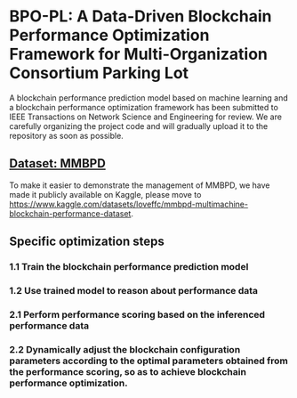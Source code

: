 # BPO-PL: A Data-Driven Blockchain Performance Optimization Framework for Multi-Organization Consortium Parking Lot
A blockchain performance prediction model based on machine learning and a blockchain performance optimization framework has been submitted to IEEE Transactions on Network Science and Engineering for review.
We are carefully organizing the project code and will gradually upload it to the repository as soon as possible.
## [Dataset: MMBPD](https://www.kaggle.com/datasets/loveffc/mmbpd-multimachine-blockchain-performance-dataset)
To make it easier to demonstrate the management of MMBPD, we have made it publicly available on Kaggle, please move to https://www.kaggle.com/datasets/loveffc/mmbpd-multimachine-blockchain-performance-dataset.
## Specific optimization steps
### 1.1 Train the blockchain performance prediction model
### 1.2 Use trained model to reason about performance data
### 2.1 Perform performance scoring based on the inferenced performance data
### 2.2 Dynamically adjust the blockchain configuration parameters according to the optimal parameters obtained from the performance scoring, so as to achieve blockchain performance optimization.

